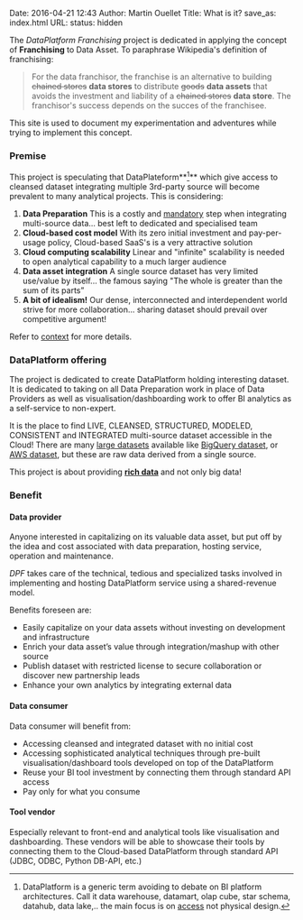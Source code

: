 Date: 2016-04-21 12:43
Author: Martin Ouellet
Title: What is it?
save_as: index.html
URL: 
status: hidden


The *DataPlatform Franchising* project is dedicated in applying the concept of **Franchising** to Data Asset. To paraphrase Wikipedia's definition of franchising:

> For the data franchisor, the franchise is an alternative to building <s>chained stores</s> **data stores** to distribute <s>goods</s> **data assets** that avoids the investment and liability of a <s>chained stores</s> **data store**. The franchisor's success depends on the succes of the franchisee.

This site is used to document my experimentation and adventures while trying to implement this concept.

### Premise 

This project is speculating that DataPlateform**[^footnote]** which give access to cleansed dataset integrating multiple 3rd-party source will become prevalent to many analytical projects. This is considering: 

1. __Data Preparation__
This is a costly and <u>mandatory</u> step when integrating multi-source data... best left to dedicated and specialised team
2. __Cloud-based cost model__
With its zero initial investment and pay-per-usage policy, Cloud-based SaaS's is a very attractive solution
3. __Cloud computing scalability__
Linear and "infinite" scalability is needed to open analytical capability to a much larger audience
4. __Data asset integration__
A single source dataset has very limited use/value by itself... the famous saying "The whole is greater than the sum of its parts” 
5. __A bit of idealism!__
Our dense, interconnected and interdependent world strive for more collaboration... sharing dataset should prevail over competitive argument!

Refer to [context]({filename}Context.md) for more details.


### DataPlatform offering

The project is dedicated to create DataPlatform holding interesting dataset. It is dedicated to taking on all Data Preparation work in place of Data Providers as well as visualisation/dashboarding work to offer BI analytics as a self-service to non-expert.

It is the place to find LIVE, CLEANSED, STRUCTURED, MODELED, CONSISTENT and INTEGRATED multi-source dataset accessible in the Cloud! There are many [large datasets](https://www.quora.com/Where-can-I-find-large-datasets-open-to-the-public) available like [BigQuery dataset](https://www.reddit.com/r/bigquer/wiki/datasets), or [AWS dataset](http://aws.amazon.com/datasets/), but these are raw data derived from a single source. 

This project is about providing [**r​ich data**](http://www.techradar.com/news/world-of-tech/why-big-data-is-crude-oil-while-rich-data-is-refined-and-the-ultimate-in-bi-1289628) and not only big data!

[^footnote]: DataPlatform is a generic term avoiding to debate on BI platform architectures.  Call it data warehouse, datamart, olap cube, star schema, datahub, data lake,.. the main focus is on <u>access</u> not physical design. 

### Benefit 

#### Data provider

Anyone interested in capitalizing on its valuable data asset, but put off by the idea and cost associated with data preparation, hosting service, operation and maintenance.  

*DPF* takes care of the technical, tedious and specialized tasks involved in implementing and hosting DataPlatform service using a shared-revenue model. 

Benefits foreseen are: 

* Easily capitalize on your data assets without investing on development and infrastructure
* Enrich your data asset’s value through integration/mashup with other source 
* Publish dataset with restricted license to secure collaboration or discover new partnership leads
* Enhance your own analytics by integrating external data  

#### Data consumer

Data consumer will benefit from:

* Accessing cleansed and integrated dataset with no initial cost
* Accessing sophisticated analytical techniques through pre-built visualisation/dashboard tools developed on top of the DataPlatform 
* Reuse your BI tool investment by connecting them through standard API access
* Pay only for what you consume 

#### Tool vendor

Especially relevant to front-end and analytical tools like visualisation and dashboarding. These vendors will be able to showcase their tools by connecting them to the Cloud-based DataPlatform through standard API (JDBC, ODBC, Python DB-API, etc.) 
